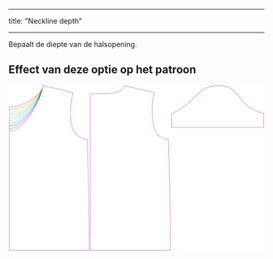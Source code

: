 - - -
title: "Neckline depth"
- - -

Bepaalt de diepte van de halsopening.

## Effect van deze optie op het patroon

![Deze afbeelding toont het effect van deze optie door meerdere varianten die een andere waarde hebben voor deze optie te vervangen](teagan_necklinedepth_sample.svg "Effect of this option on the pattern")
